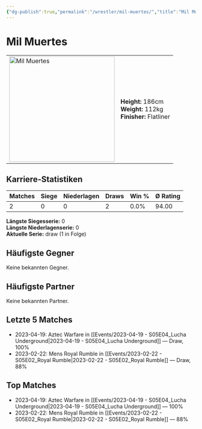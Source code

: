 ```yaml
---
{"dg-publish":true,"permalink":"/wrestler/mil-muertes/","title":"Mil Muertes","tags":["wrestler"],"noteIcon":""}
---
```



# Mil Muertes

<table>
        <tr>
        <td><img src="https://github.com/CptSpaulding1980/choke-slam-wrestling/releases/download/images/Mil_Muertes.png" width="280" alt="Mil Muertes"></td>
        <td>
        <b>Height:</b> 186cm<br>
        <b>Weight:</b> 112kg<br>
        <b>Finisher:</b> Flatliner<br>
        </td>
        </tr>
        </table>
        

## Karriere-Statistiken

| Matches | Siege | Niederlagen | Draws | Win % | Ø Rating |
|---------|-------|-------------|-------|-------|-----------|
| 2 | 0 | 0 | 2 | 0.0% | 94.00 |

**Längste Siegesserie:** 0<br>**Längste Niederlagenserie:** 0<br>**Aktuelle Serie:** draw (1 in Folge)


## Häufigste Gegner
Keine bekannten Gegner.

## Häufigste Partner
Keine bekannten Partner.

## Letzte 5 Matches
- 2023-04-19: Aztec Warfare in [[Events/2023-04-19 - S05E04_Lucha Underground\|2023-04-19 - S05E04_Lucha Underground]] — Draw, 100%
- 2023-02-22: Mens Royal Rumble in [[Events/2023-02-22 - S05E02_Royal Rumble\|2023-02-22 - S05E02_Royal Rumble]] — Draw, 88%

## Top Matches
- 2023-04-19: Aztec Warfare in [[Events/2023-04-19 - S05E04_Lucha Underground\|2023-04-19 - S05E04_Lucha Underground]] — 100%
- 2023-02-22: Mens Royal Rumble in [[Events/2023-02-22 - S05E02_Royal Rumble\|2023-02-22 - S05E02_Royal Rumble]] — 88%
